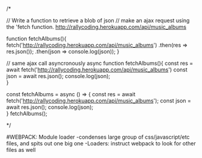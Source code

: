 

/*


	
// Write a function to retrieve a blob of json
// make an ajax request using the 'fetch function. 
http://rallycoding.herokuapp.com/api/music_albums

function fetchAlbums(){
	fetch('http://rallycoding.herokuapp.com/api/music_albums')
		.then(res => res.json()); 
		.then(json => console.log(json));
}

// same ajax call asyncronously 
async function fetchAlbums(){
	const res = await   fetch('http://rallycoding.herokuapp.com/api/music_albums')
	const json = await	res.json(); 
	console.log(json);	
}

const fetchAlbums = async () => {
	const res = await fetch('http://rallycoding.herokuapp.com/api/music_albums');
	const json = await res.json(); 
	console.log(json);	
}
fetchAlbums();





*/

#WEBPACK:
	Module loader
		-condenses large group of css/javascript/etc files, and spits out one big one 
		-Loaders:
			instruct webpack to look for other files as well 
	
